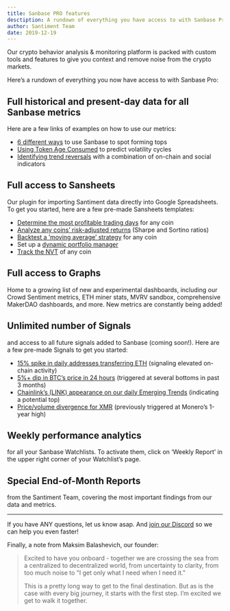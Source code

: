 ```yaml
---
title: Sanbase PRO features
desctiption: A rundown of everything you have access to with Sanbase Pro
author: Santiment Team
date: 2019-12-19
---
```


Our crypto behavior analysis & monitoring platform is packed with custom tools and features to give you context and remove noise from the crypto markets.

Here’s a rundown of everything you now have access to with Sanbase Pro:

## Full historical and present-day data for all Sanbase metrics

Here are a few links of examples on how to use our metrics:

- [6 different ways](https://insights.santiment.net/read/6-ways-you-could-have-caught-ren%E2%80%99s-summer-tops-643) to use Sanbase to spot forming tops
- [Using Token Age Consumed](https://insights.santiment.net/read/btc-%22coin-days-destroyed%22-spiked.-volatility-is-coming.-672) to predict volatility cycles
- [Identifying trend reversals](https://insights.santiment.net/read/chainlink-hits-ath-following-coinbase-listing---perhaps-it's-time-to-chill-541) with a combination of on-chain and social indicators

## Full access to Sansheets

Our plugin for importing Santiment data directly into Google Spreadsheets. To get you started, here are a few pre-made Sansheets templates:

- [Determine the most profitable trading days](https://docs.google.com/spreadsheets/d/1RD9AMy2hLWPix0DCupl-LaN5aloFkd_BQDvzJrgU0qI/edit?usp=sharing) for any coin
- [Analyze any coins’ risk-adjusted returns](https://docs.google.com/spreadsheets/d/1mHLRlP2H3hFvomO1fVDlxdmpWWZcQcUx-eT6WUDMgqs/edit?usp=sharing) (Sharpe and Sortino ratios)
- [Backtest a ’moving average’ strategy](https://docs.google.com/spreadsheets/d/1YEm8qdqJvkHCTUwEmOyQLfkZqtQ0ndwo0GWxGsCRnSQ/edit?usp=sharing) for any coin
- Set up a [dynamic portfolio manager](https://docs.google.com/spreadsheets/d/1itY_q3KvC-KhOpY21wtmeAj5lL4qT8gbMvilgt8avZw/edit?usp=sharing)
- [Track the NVT](https://docs.google.com/spreadsheets/d/1WHf2CqD-pppmxO8Wt5eyU6p4I9q1A2kJ7MlNkQe_pC0/edit?usp=sharing) of any coin

## Full access to Graphs

Home to a growing list of new and experimental dashboards, including our Crowd Sentiment metrics, ETH miner stats, MVRV sandbox, comprehensive MakerDAO dashboards, and more. New metrics are constantly being added!

## Unlimited number of Signals

and access to all future signals added to Sanbase (coming soon!). Here are a few pre-made Signals to get you started:

- [15% spike in daily addresses transferring ETH](https://app.santiment.net/sonar/signal/789?title=Ethereum%20daily%20active%20addresses%20up%2015%25%20compared%20to%201%20day%28s%29%20earlier) (signaling elevated on-chain activity)
- [5%+ dip in BTC’s price in 24 hours](https://app.santiment.net/sonar/signal/790?title=Bitcoin%20price%20goes%20down%205%25%20compared%20to%201%20day%28s%29%20earlier) (triggered at several bottoms in past 3 months)
- [Chainlink’s (LINK) appearance on our daily Emerging Trends](https://app.santiment.net/sonar/signal/787?title=ChainLink%20in%20trending%20assets%2Fprojects) (indicating a potential top)
- [Price/volume divergence for XMR](https://app.santiment.net/sonar/signal/788?title=Price%2Fvolume%20difference%20between%20an%20Monero%20price%20and%20trading%20volume) (previously triggered at Monero’s 1-year high)

## Weekly performance analytics

for all your Sanbase Watchlists. To activate them, click on ‘Weekly Report’ in the upper right corner of your Watchlist’s page.

## Special End-of-Month Reports

from the Santiment Team, covering the most important findings from our data and metrics.

<hr/>

If you have ANY questions, let us know asap. And [join our Discord](https://discordapp.com/invite/MPH2uP5) so we can help you even faster!

Finally, a note from Maksim Balashevich, our founder:

> Excited to have you onboard - together we are crossing the sea from a centralized to decentralized world, from uncertainty to clarity, from too much noise to "I get only what I need when I need it."
>
>
> This is a pretty long way to get to the final destination. But as is the case with every big journey, it starts with the first step. I’m excited we get to walk it together.

